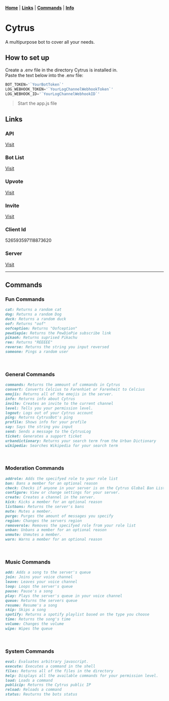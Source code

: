 [**Home**](index.md) | [**Links**](links.md) | [**Commands**](commands.md) | [**Info**](info.md)

  
  
  
# Cytrus
A multipurpose bot to cover all your needs.

## How to set up
Create a .env file in the directory Cytrus is installed in.  
Paste the text below into the .env file:  
```js
BOT_TOKEN='`YourBotToken`'  
LOG_WEBHOOK_TOKEN='`YourLogChannelWebhookToken`'  
LOG_WEBHOOK_ID='`YourLogChannelWebhookID`'
```
> Start the app.js file  

## Links
### API
[Visit](https://cytrusbot.glitch.me/api/)
​
### Bot List
[Visit](https://discordbotlist.com/bots/526593597118873620/)
​
### Upvote
[Visit](https://discordbotlist.com/bots/526593597118873620/upvote)
​
### Invite
[Visit](https://discordapp.com/oauth2/authorize?client_id=526593597118873620&scope=bot&permissions=8)
​
### Client Id
526593597118873620
​
### Server
[Visit](https://discord.gg/VfTE9GH)

---
## Commands
### Fun Commands
```markdown
cat: Returns a random cat
dog: Returns a random Dog
duck: Returns a random duck
oof: Returns "oof"
oofception: Returns "Oofception"
pewdiepie: Returns the PewDiePie subscribe link
pikaoh: Returns suprised Pikachu
ree: Returns "REEEEE"
reverse: Returns the string you input reversed
someone: Pings a random user
```
​
### General Commands
```markdown
commands: Returns the ammount of commands in Cytrus
convert: Converts Celcius to Farenhiet or Farenheit to Celcius
emojis: Returns all of the emojis in the server.
info: Returns info about Cytrus
invite: Creates an invite to the current channel
level: Tells you your permission level.
logout: Logs out of your Cytrus account
ping: Returns CytrusBot's ping
profile: Shows info for your profile
say: Says the string you input
send: Sends a message to the CytrusLog
ticket: Generates a support ticket
urbandictionary: Returns your search term from the Urban Dictionary
wikipedia: Searches Wikipedia for your search term
```
​
### Moderation Commands
```markdown
addrole: Adds the specifyed role to your role list
ban: Bans a member for an optional reason
check: Checks if anyone in your server is on the Cytrus Global Ban List
configure: View or change settings for your server.
create: Creates a channel in the server.
kick: Kicks a member for an optional reason
listbans: Returns the server's bans
mute: Mutes a member.
purge: Purges the amount of messages you specify
region: Changes the servers region
removerole: Removes the specifyed role from your role list
unban: Unbans a member for an optional reason
unmute: Unmutes a member.
warn: Warns a member for an optional reason
```
​
### Music Commands
```markdown
add: Adds a song to the server's queue
join: Joins your voice channel
leave: Leaves your voice channel
loop: Loops the server's queue
pause: Pause's a song
play: Plays the server's queue in your voice channel
queue: Returns the servers queue
resume: Resume's a song
skip: Skips a song
spotify: Returns a spotify playlist based on the type you choose
time: Returns the song's time
volume: Changes the volume
wipe: Wipes the queue
```
​
### System Commands
```markdown
eval: Evaluates arbitrary javascript.
execute: Executes a command in the shell
files: Returns all of the files in the directory
help: Displays all the available commands for your permission level.
load: Loads a command
publicip: Returns the Cytrus public IP
reload: Reloads a command
status: Reuturns the bots status
```
